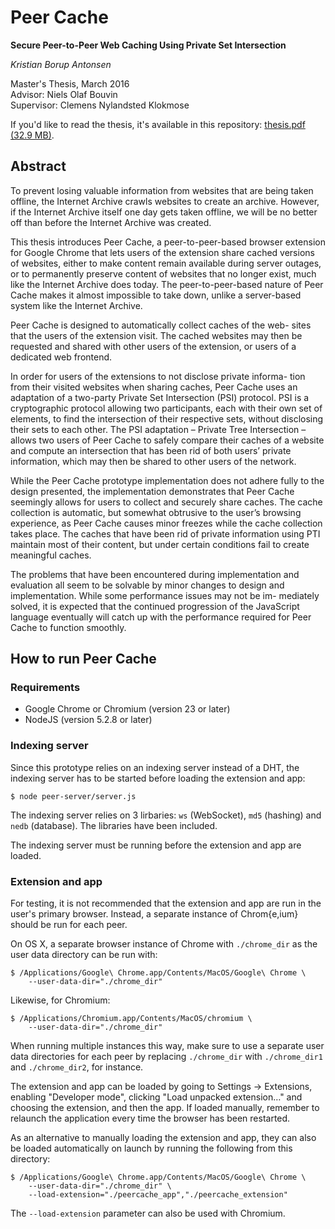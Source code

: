 # Peer Cache
**Secure Peer-to-Peer Web Caching Using Private Set Intersection**

_Kristian Borup Antonsen_

Master's Thesis, March 2016  
Advisor: Niels Olaf Bouvin  
Supervisor: Clemens Nylandsted Klokmose

If you'd like to read the thesis, it's available in this repository: [thesis.pdf (32.9 MB)](thesis.pdf).

## AbstractTo prevent losing valuable information from websites that are being taken offline, the Internet Archive crawls websites to create an archive. However, if the Internet Archive itself one day gets taken offline, we will be no better off than before the Internet Archive was created.
This thesis introduces Peer Cache, a peer-to-peer-based browser extension for Google Chrome that lets users of the extension share cached versions of websites, either to make content remain available during server outages, or to permanently preserve content of websites that no longer exist, much like the Internet Archive does today. The peer-to-peer-based nature of Peer Cache makes it almost impossible to take down, unlike a server-based system like the Internet Archive.
Peer Cache is designed to automatically collect caches of the web- sites that the users of the extension visit. The cached websites may then be requested and shared with other users of the extension, or users of a dedicated web frontend.
In order for users of the extensions to not disclose private informa- tion from their visited websites when sharing caches, Peer Cache uses an adaptation of a two-party Private Set Intersection (PSI) protocol. PSI is a cryptographic protocol allowing two participants, each with their own set of elements, to find the intersection of their respective sets, without disclosing their sets to each other. The PSI adaptation – Private Tree Intersection – allows two users of Peer Cache to safely compare their caches of a website and compute an intersection that has been rid of both users’ private information, which may then be shared to other users of the network.
While the Peer Cache prototype implementation does not adhere fully to the design presented, the implementation demonstrates that Peer Cache seemingly allows for users to collect and securely share caches. The cache collection is automatic, but somewhat obtrusive to the user’s browsing experience, as Peer Cache causes minor freezes while the cache collection takes place. The caches that have been rid of private information using PTI maintain most of their content, but under certain conditions fail to create meaningful caches.
The problems that have been encountered during implementation and evaluation all seem to be solvable by minor changes to design and implementation. While some performance issues may not be im- mediately solved, it is expected that the continued progression of the JavaScript language eventually will catch up with the performance required for Peer Cache to function smoothly.

## How to run Peer Cache

### Requirements

- Google Chrome or Chromium (version 23 or later)
- NodeJS (version 5.2.8 or later)

### Indexing server

Since this prototype relies on an indexing server instead of a DHT, the indexing server has to be started before loading the extension and app:

    $ node peer-server/server.js
    
The indexing server relies on 3 lirbaries: `ws` (WebSocket), `md5` (hashing) and `nedb` (database). The libraries have been included.
    
The indexing server must be running before the extension and app are loaded.

### Extension and app

For testing, it is not recommended that the extension and app are run in the user's primary browser. Instead, a separate instance of Chrom{e,ium} should be run for each peer.

On OS X, a separate browser instance of Chrome with `./chrome_dir` as the user data directory can be run with:

    $ /Applications/Google\ Chrome.app/Contents/MacOS/Google\ Chrome \
        --user-data-dir="./chrome_dir"
        
Likewise, for Chromium:

    $ /Applications/Chromium.app/Contents/MacOS/chromium \
        --user-data-dir="./chrome_dir"

When running multiple instances this way, make sure to use a separate user data directories for each peer by replacing `./chrome_dir` with `./chrome_dir1` and `./chrome_dir2`, for instance.

The extension and app can be loaded by going to Settings &#8594; Extensions, enabling "Developer mode", clicking "Load unpacked extension&hellip;" and choosing the extension, and then the app. If loaded manually, remember to relaunch the application every time the browser has been restarted.

As an alternative to manually loading the extension and app, they can also be loaded automatically on launch by running the following from this directory:

    $ /Applications/Google\ Chrome.app/Contents/MacOS/Google\ Chrome \
        --user-data-dir="./chrome_dir" \
        --load-extension="./peercache_app","./peercache_extension"
        
The `--load-extension` parameter can also be used with Chromium.
        